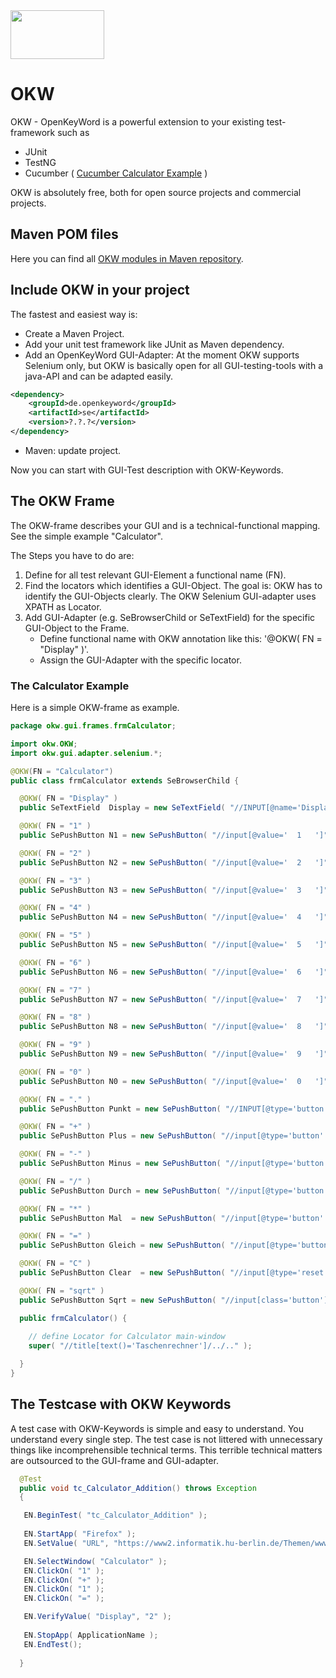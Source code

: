 <img src="https://www.openkeyword.de/images/OKW_Logos/150x78/okw_color_msoffice_nobackground.png" width="150px" height="78px" />

# OKW

OKW - OpenKeyWord is a powerful extension to your existing test-framework such as 

* JUnit 
* TestNG
* Cucumber ( [Cucumber Calculator Example](https://github.com/Hrabovszki1023/OKW/wiki/Cucumber-Calculator-Example) )

OKW is absolutely free, both for open source projects and commercial projects.

## Maven POM files

Here you can find all [OKW modules in Maven repository](https://search.maven.org/#search%7Cga%7C1%7Copenkeyword).

## Include OKW in your project

The fastest and easiest way is:

* Create a Maven Project.
* Add your unit test framework like JUnit as Maven dependency.
* Add an OpenKeyWord GUI-Adapter: At the moment OKW supports Selenium only, but OKW is basically open for all GUI-testing-tools with a java-API and can be adapted easily.

```xml 
<dependency>
    <groupId>de.openkeyword</groupId>
    <artifactId>se</artifactId>
    <version>?.?.?</version>
</dependency>
```
* Maven: update project.

Now you can start with GUI-Test description with OKW-Keywords.

## The OKW Frame
The OKW-frame describes your GUI and is a technical-functional mapping.
See the simple example "Calculator".

The  Steps you have to do are:

1. Define for all test relevant GUI-Element a functional name (FN). 
2. Find the locators which identifies a GUI-Object. The goal is: OKW has to identify the GUI-Objects clearly. The OKW Selenium GUI-adapter uses XPATH as Locator.
3. Add GUI-Adapter (e.g. SeBrowserChild or SeTextField) for the specific GUI-Object to the Frame.
   * Define functional name with OKW annotation like this: '@OKW( FN = "Display" )'.
   * Assign the GUI-Adapter with the specific locator.


### The Calculator Example
Here is a simple OKW-frame as example. 

```java
package okw.gui.frames.frmCalculator;

import okw.OKW;
import okw.gui.adapter.selenium.*;

@OKW(FN = "Calculator")
public class frmCalculator extends SeBrowserChild {

  @OKW( FN = "Display" )
  public SeTextField  Display = new SeTextField( "//INPUT[@name='Display']" );

  @OKW( FN = "1" )
  public SePushButton N1 = new SePushButton( "//input[@value='  1   ']");

  @OKW( FN = "2" )
  public SePushButton N2 = new SePushButton( "//input[@value='  2   ']");

  @OKW( FN = "3" )
  public SePushButton N3 = new SePushButton( "//input[@value='  3   ']");

  @OKW( FN = "4" )
  public SePushButton N4 = new SePushButton( "//input[@value='  4   ']");

  @OKW( FN = "5" )
  public SePushButton N5 = new SePushButton( "//input[@value='  5   ']");

  @OKW( FN = "6" )
  public SePushButton N6 = new SePushButton( "//input[@value='  6   ']");

  @OKW( FN = "7" )
  public SePushButton N7 = new SePushButton( "//input[@value='  7   ']");

  @OKW( FN = "8" )
  public SePushButton N8 = new SePushButton( "//input[@value='  8   ']");

  @OKW( FN = "9" )
  public SePushButton N9 = new SePushButton( "//input[@value='  9   ']");

  @OKW( FN = "0" )
  public SePushButton N0 = new SePushButton( "//input[@value='  0   ']");

  @OKW( FN = "." )
  public SePushButton Punkt = new SePushButton( "//INPUT[@type='button' and @value='*.*']" );

  @OKW( FN = "+" )
  public SePushButton Plus = new SePushButton( "//input[@type='button' and @value='  +   ']" );

  @OKW( FN = "-" )
  public SePushButton Minus = new SePushButton( "//input[@type='button' and @value='  -   ']" );

  @OKW( FN = "/" )
  public SePushButton Durch = new SePushButton( "//input[@type='button' and @value='  /   ']" );

  @OKW( FN = "*" )
  public SePushButton Mal  = new SePushButton( "//input[@type='button' and @value='  *   ']" );

  @OKW( FN = "=" )
  public SePushButton Gleich = new SePushButton( "//input[@type='button' and @value='  =   ']" );

  @OKW( FN = "C" )
  public SePushButton Clear  = new SePushButton( "//input[@type='reset' and @value='  C  ']" );

  @OKW( FN = "sqrt" )
  public SePushButton Sqrt = new SePushButton( "//input[class='button'] type='button' value='sqrt '" );

  public frmCalculator() {
    
    // define Locator for Calculator main-window
    super( "//title[text()='Taschenrechner']/../.." );

  }
}
```


## The Testcase with OKW Keywords

A test case with OKW-Keywords is simple and easy to understand. You understand every single step.
The test case is not littered with unnecessary things like incomprehensible technical terms.
This terrible technical matters are outsourced to the GUI-frame and GUI-adapter. 

```java
  @Test
  public void tc_Calculator_Addition() throws Exception
  {

   EN.BeginTest( "tc_Calculator_Addition" );
   
   EN.StartApp( "Firefox" );
   EN.SetValue( "URL", "https://www2.informatik.hu-berlin.de/Themen/www/selfhtml/javascript/beispiele/anzeige/taschenrechner.htm" );

   EN.SelectWindow( "Calculator" );
   EN.ClickOn( "1" );
   EN.ClickOn( "+" );
   EN.ClickOn( "1" );
   EN.ClickOn( "=" );

   EN.VerifyValue( "Display", "2" );
   
   EN.StopApp( ApplicationName );
   EN.EndTest();
   
  }

```



